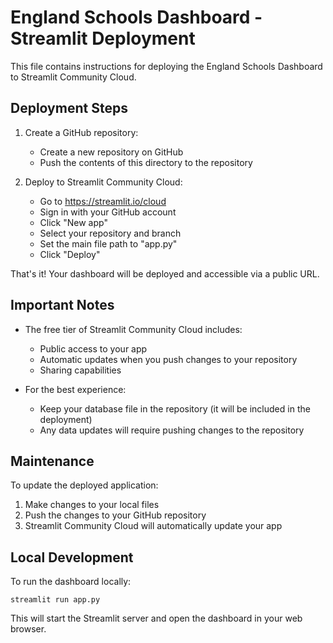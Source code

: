 # England Schools Dashboard - Streamlit Deployment

This file contains instructions for deploying the England Schools Dashboard to Streamlit Community Cloud.

## Deployment Steps

1. Create a GitHub repository:
   - Create a new repository on GitHub
   - Push the contents of this directory to the repository

2. Deploy to Streamlit Community Cloud:
   - Go to https://streamlit.io/cloud
   - Sign in with your GitHub account
   - Click "New app"
   - Select your repository and branch
   - Set the main file path to "app.py"
   - Click "Deploy"

That's it! Your dashboard will be deployed and accessible via a public URL.

## Important Notes

- The free tier of Streamlit Community Cloud includes:
  - Public access to your app
  - Automatic updates when you push changes to your repository
  - Sharing capabilities

- For the best experience:
  - Keep your database file in the repository (it will be included in the deployment)
  - Any data updates will require pushing changes to the repository

## Maintenance

To update the deployed application:
1. Make changes to your local files
2. Push the changes to your GitHub repository
3. Streamlit Community Cloud will automatically update your app

## Local Development

To run the dashboard locally:
```
streamlit run app.py
```

This will start the Streamlit server and open the dashboard in your web browser.

